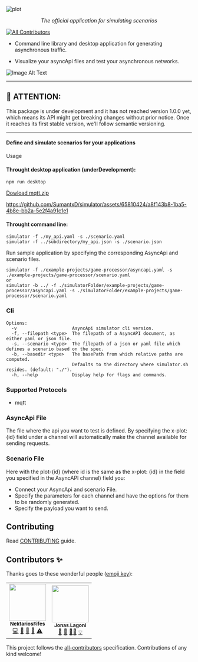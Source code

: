 ![plot](./github-repobanner-simulator.png)
<p align="center">
  <em>The official application for simulating scenarios</em>
</p>

<!-- ALL-CONTRIBUTORS-BADGE:START - Do not remove or modify this section -->
[![All Contributors](https://img.shields.io/badge/all_contributors-2-orange.svg?style=flat-square)](#contributors-)
<!-- ALL-CONTRIBUTORS-BADGE:END -->

- Command line library and desktop application for generating asynchronous traffic.

- Visualize your asyncApi files and test your asynchronous networks.

![Image Alt Text](https://github.com/asyncapi/simulator/blob/master/simulator_screenshot.JPG?raw=true)


---

## :loudspeaker: ATTENTION:

This package is under development and it has not reached version 1.0.0 yet, which means its API might get breaking changes without prior notice. Once it reaches its first stable version, we'll follow semantic versioning.

---

#### Define and simulate scenarios for your applications


Usage

#### Throught desktop application (underDevelopment):     
```
npm run desktop
```
[Dowload mqtt.zip](https://github.com/asyncapi/simulator/files/13696873/mqtt.zip)

https://github.com/SumantxD/simulator/assets/65810424/a8f143b8-1ba5-4b8e-bb2a-5e2f4a91c1e1



#### Throught command line:


```
simulator -f ./my_api.yaml -s ./scenario.yaml
simulator -f ../subdirectory/my_api.json -s ./scenario.json
```

Run sample application by specifying the corresponding 
AsyncApi and scenario files.
```
simulator -f ./example-projects/game-processor/asyncapi.yaml -s ./example-projects/game-processor/scenario.yaml
or
simulator -b ../ -f ./simulatorFolder/example-projects/game-processor/asyncapi.yaml -s ./simulatorFolder/example-projects/game-processor/scenario.yaml
```



### Cli

```
Options:
  -v                     AsyncApi simulator cli version.
  -f, --filepath <type>  The filepath of a AsyncAPI document, as either yaml or json file.
  -s, --scenario <type>  The filepath of a json or yaml file which defines a scenario based on the spec.
  -b, --basedir <type>   The basePath from which relative paths are computed.
                         Defaults to the directory where simulator.sh resides. (default: "./").
  -h, --help             Display help for flags and commands.

```

### Supported Protocols

- mqtt

### AsyncApi File

The file where the api you want to test is defined. By specifying the x-plot: {id} field
under a channel will automatically make the channel available for sending requests.



### Scenario File

Here with the plot-{id} (where id is the same as the x-plot: {id} in the field you specified in the AsyncAPI channel) field you:
- Connect your AsyncApi and scenario File.
- Specify the parameters for each channel and have the options for them to be randomly generated.
- Specify the payload you want to send.

## Contributing

Read [CONTRIBUTING](https://github.com/asyncapi/.github/blob/master/CONTRIBUTING.md) guide.

## Contributors ✨

Thanks goes to these wonderful people ([emoji key](https://allcontributors.org/docs/en/emoji-key)):

<!-- ALL-CONTRIBUTORS-LIST:START - Do not remove or modify this section -->
<!-- prettier-ignore-start -->
<!-- markdownlint-disable -->
<table>
  <tr>
    <td align="center"><a href="https://github.com/NektariosFifes"><img src="https://avatars.githubusercontent.com/u/61620751?v=4?s=100" width="100px;" alt=""/><br /><sub><b>NektariosFifes</b></sub></a><br /><a href="https://github.com/asyncapi/fluffy-robot/commits?author=NektariosFifes" title="Code">💻</a> <a href="https://github.com/asyncapi/fluffy-robot/commits?author=NektariosFifes" title="Documentation">📖</a> <a href="#ideas-NektariosFifes" title="Ideas, Planning, & Feedback">🤔</a> <a href="#maintenance-NektariosFifes" title="Maintenance">🚧</a> <a href="https://github.com/asyncapi/fluffy-robot/commits?author=NektariosFifes" title="Tests">⚠️</a></td>
    <td align="center"><a href="https://github.com/jonaslagoni"><img src="https://avatars.githubusercontent.com/u/13396189?v=4?s=100" width="100px;" alt=""/><br /><sub><b>Jonas Lagoni</b></sub></a><br /><a href="https://github.com/asyncapi/fluffy-robot/commits?author=jonaslagoni" title="Documentation">📖</a> <a href="https://github.com/asyncapi/fluffy-robot/pulls?q=is%3Apr+reviewed-by%3Ajonaslagoni" title="Reviewed Pull Requests">👀</a> <a href="#mentoring-jonaslagoni" title="Mentoring">🧑‍🏫</a> <a href="#example-jonaslagoni" title="Examples">💡</a></td>
  </tr>
</table>

<!-- markdownlint-restore -->
<!-- prettier-ignore-end -->

<!-- ALL-CONTRIBUTORS-LIST:END -->

This project follows the [all-contributors](https://github.com/all-contributors/all-contributors) specification. Contributions of any kind welcome!
